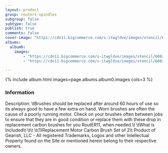 ```yaml
---
layout: product
group: routers-spindles
subgroup: false
subtype: false
publish: true
comments: false
cover-image: "https://cdn11.bigcommerce.com/s-itwgldve/images/stencil/608x608/products/4943/9253/3180_Router11_Brushes__38482.1675310618.jpg?c=2"
albums:
  album0:
    images:
        - "https://cdn11.bigcommerce.com/s-itwgldve/images/stencil/608x608/products/4943/9253/3180_Router11_Brushes__38482.1675310618.jpg?c=2"
        - "https://cdn11.bigcommerce.com/s-itwgldve/images/stencil/608x608/products/4943/9254/3180_Router11_Brushes_in_use__80154.1675310618.jpg?c=2"

---
```


{% include album.html images=page.albums.album0.images cols=3 %}

### Information

Description:
 \tBrushes should be replaced after around 60 hours of use so its always good to have a few extra on hand. Worn brushes are often the cause of a poorly running motor. Check on your brushes often between jobs to ensure that they are in good condition or replace them with these drop in replacement carbon brushes for you RoutER11, when needed.\t  \tWhat is Included\t \t\t \t(1)Replacement Motor Carbon Brush Set of 2\t Product of Gearish, LLC - All registered Trademarks, Logos and other Intellectual Property found on the Site or mentioned herein belong to their respective owners.  

